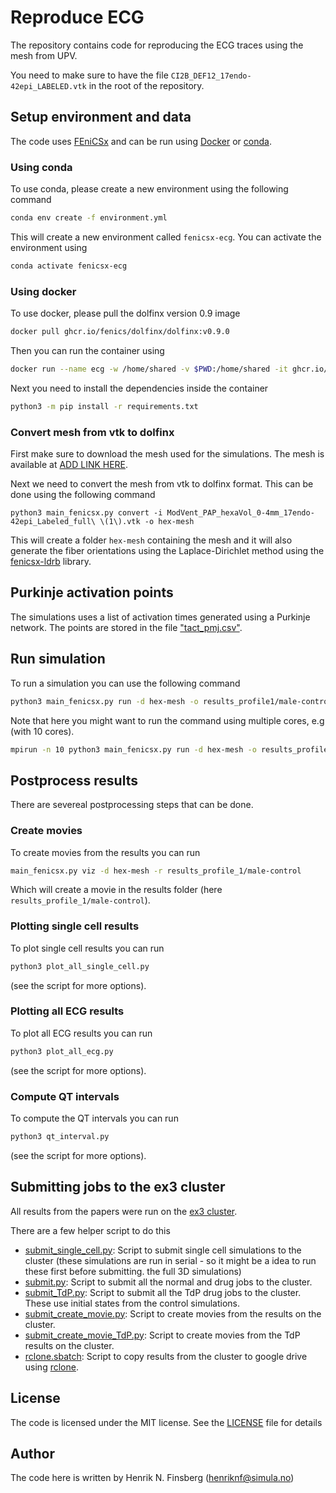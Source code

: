 # Reproduce ECG

The repository contains code for reproducing the ECG traces using the mesh from UPV.

You need to make sure to have the file `CI2B_DEF12_17endo-42epi_LABELED.vtk` in the root of the repository. 

## Setup environment and data
The code uses [FEniCSx](https://fenicsproject.org/) and can be run using [Docker](https://www.docker.com/) or [conda](https://docs.conda.io/en/latest/).

### Using conda
To use conda, please create a new environment using the following command
```bash
conda env create -f environment.yml
```
This will create a new environment called `fenicsx-ecg`. You can activate the environment using
```bash
conda activate fenicsx-ecg
```


### Using docker
To use docker, please pull the dolfinx version 0.9 image
```bash
docker pull ghcr.io/fenics/dolfinx/dolfinx:v0.9.0
```
Then you can run the container using
```bash
docker run --name ecg -w /home/shared -v $PWD:/home/shared -it ghcr.io/fenics/dolfinx/dolfinx:v0.9.0
```
Next you need to install the dependencies inside the container
```bash
python3 -m pip install -r requirements.txt
```


### Convert mesh from vtk to dolfinx
First make sure to download the mesh used for the simulations. The mesh is available at [ADD LINK HERE](/#).

Next we need to convert the mesh from vtk to dolfinx format. This can be done using the following command
```
python3 main_fenicsx.py convert -i ModVent_PAP_hexaVol_0-4mm_17endo-42epi_Labeled_full\ \(1\).vtk -o hex-mesh
```
This will create a folder `hex-mesh` containing the mesh and it will also generate the fiber orientations using the Laplace-Dirichlet method using the [fenicsx-ldrb](https://github.com/finsberg/fenicsx-ldrb/tree/main) library.


## Purkinje activation points
The simulations uses a list of activation times generated using a Purkinje network. The points are stored in the file ["tact_pmj.csv"](tact_pmj.csv).

## Run simulation

To run a simulation you can use the following command

```bash
python3 main_fenicsx.py run -d hex-mesh -o results_profile1/male-control --sex male --case CTRL
```
Note that here you might want to run the command using multiple cores, e.g (with 10 cores). 
```bash
mpirun -n 10 python3 main_fenicsx.py run -d hex-mesh -o results_profile1/male-control --sex male --case CTRL
```

## Postprocess results

There are severeal postprocessing steps that can be done.

### Create movies
To create movies from the results you can run
```bash
main_fenicsx.py viz -d hex-mesh -r results_profile_1/male-control 
```
Which will create a movie in the results folder (here `results_profile_1/male-control`).

### Plotting single cell results

To plot single cell results you can run
```bash
python3 plot_all_single_cell.py
```
(see the script for more options).

### Plotting all ECG results
To plot all ECG results you can run
```bash
python3 plot_all_ecg.py
```
(see the script for more options).

### Compute QT intervals

To compute the QT intervals you can run
```bash
python3 qt_interval.py
```
(see the script for more options).



## Submitting jobs to the ex3 cluster
All results from the papers were run on the [ex3 cluster](https://www.ex3.simula.no).

There are a few helper script to do this

* [submit_single_cell.py](submit_single_cell.py): Script to submit single cell simulations to the cluster (these simulations are run in serial - so it might be a idea to run these first before submitting. the full 3D simulations)
* [submit.py](submit.py): Script to submit all the normal and drug jobs to the cluster.
* [submit_TdP.py](submit_TdP.py): Script to submit all the TdP drug jobs to the cluster. These use initial states from the control simulations.
* [submit_create_movie.py](submit_create_movie.py): Script to create movies from the results on the cluster.
* [submit_create_movie_TdP.py](submit_create_movie_TdP.py): Script to create movies from the TdP results on the cluster.
* [rclone.sbatch](rclone.sbatch): Script to copy results from the cluster to google drive using [rclone](https://rclone.org/).




## License
The code is licensed under the MIT license. See the [LICENSE](LICENSE) file for details

## Author
The code here is written by Henrik N. Finsberg (henriknf@simula.no)